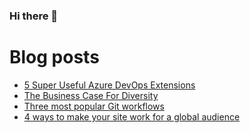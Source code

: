 ### Hi there 👋


# Blog posts
<!-- BLOG-POST-LIST:START -->
- [5 Super Useful Azure DevOps Extensions](/blog/5-super-useful-azure-devops-extensions/)
- [The Business Case For Diversity](/blog/the-business-case-for-diversity/)
- [Three most popular Git workflows](/blog/three-most-popular-git-workflows/)
- [4 ways to make your site work for a global audience](/blog/4-ways-to-make-your-site-work-for-a-global-audience/)
<!-- BLOG-POST-LIST:END -->


<!--
**AminLakhani/AminLakhani** is a ✨ _special_ ✨ repository because its `README.md` (this file) appears on your GitHub profile.

Here are some ideas to get you started:

- 🔭 I’m currently working on ...
- 🌱 I’m currently learning ...
- 👯 I’m looking to collaborate on ...
- 🤔 I’m looking for help with ...
- 💬 Ask me about ...
- 📫 How to reach me: ...
- 😄 Pronouns: ...
- ⚡ Fun fact: ...
-->
